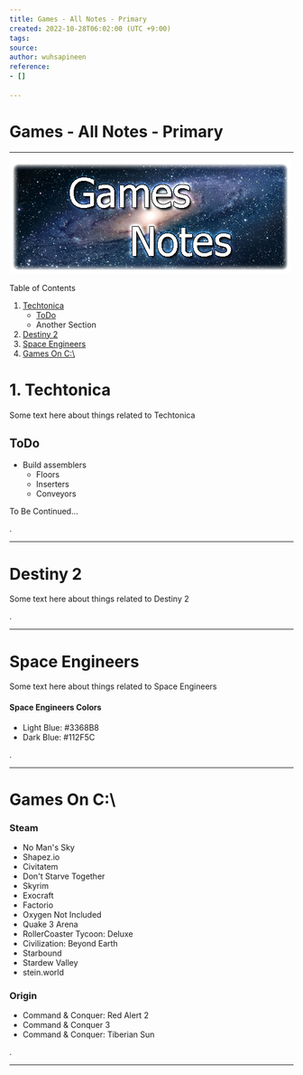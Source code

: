 ```yaml
---
title: Games - All Notes - Primary
created: 2022-10-28T06:02:00 (UTC +9:00)
tags: 
source: 
author: wuhsapineen
reference:
- []

---
```


# Games - All Notes - Primary

---
![Games Notes](./../images/games-notes.png)

Table of Contents

1.   [Techtonica][1]
        -   [ToDo][1-1]
        -   Another Section
1.   [Destiny 2][2]
1.  [Space Engineers][3]
1.  [Games On C:\\][4]


# 1. Techtonica <div id="techtonica"> </div>
Some text here about things related to Techtonica

## ToDo <div id="techtonica_todo"></div>
-   Build assemblers
    -   Floors
    -   Inserters
    -   Conveyors

To Be Continued...

. 

---
# Destiny 2 <div id="destiny_2"></div>
Some text here about things related to Destiny 2

. 

---
# Space Engineers <div id="space_engineers"></div>
Some text here about things related to Space Engineers

#### Space Engineers Colors
-   Light Blue: #3368B8
-   Dark Blue: #112F5C

.

---
# Games On C:\

### Steam
- No Man's Sky
- Shapez.io
- Civitatem
- Don't Starve Together
- Skyrim
- Exocraft
- Factorio
- Oxygen Not Included
- Quake 3 Arena
- RollerCoaster Tycoon: Deluxe
- Civilization: Beyond Earth
- Starbound
- Stardew Valley
- stein.world

### Origin
- Command & Conquer: Red Alert 2
- Command & Conquer 3
- Command & Conquer: Tiberian Sun

.

---


<!-- Reference-Style Links -->
[1]: #techtonica "Techtonica game notes"
[1-1]: #techtonica_todo "Techtonica - ToDo"
[2]: #destiny_2 "Destiny 2 game notes"
[3]: #space_engineers "Space Engineers game notes"
[4]: #games-on-c "Games on C drive"